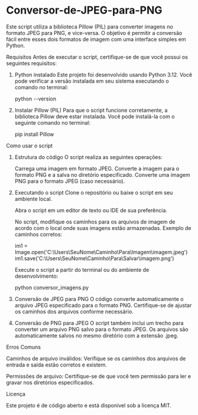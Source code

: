 # Conversor-de-JPEG-para-PNG
Este script utiliza a biblioteca Pillow (PIL) para converter imagens no formato JPEG para PNG, e vice-versa. O objetivo é permitir a conversão fácil entre esses dois formatos de imagem com uma interface simples em Python.


Requisitos
    Antes de executar o script, certifique-se de que você possui os seguintes requisitos:

1. Python instalado
    Este projeto foi desenvolvido usando Python 3.12. Você pode verificar a versão instalada em seu sistema executando o comando no terminal:

    python --version

2. Instalar Pillow (PIL)
    Para que o script funcione corretamente, a biblioteca Pillow deve estar instalada. Você pode instalá-la com o seguinte comando no terminal:

    pip install Pillow


Como usar o script

1. Estrutura do código
    O script realiza as seguintes operações:

    Carrega uma imagem em formato JPEG.
    Converte a imagem para o formato PNG e a salva no diretório especificado.
    Converte uma imagem PNG para o formato JPEG (caso necessário).
   
2. Executando o script
    Clone o repositório ou baixe o script em seu ambiente local.

    Abra o script em um editor de texto ou IDE de sua preferência.

    No script, modifique os caminhos para os arquivos de imagem de acordo com o local onde suas imagens estão armazenadas. Exemplo de caminhos corretos:
   
    im1 = Image.open('C:\\Users\\SeuNome\\Caminho\\Para\\Imagem\\imagem.jpeg')
    im1.save('C:\\Users\\SeuNome\\Caminho\\Para\\Salvar\\imagem.png')
   
    Execute o script a partir do terminal ou do ambiente de desenvolvimento:
   
    python conversor_imagens.py
   
4. Conversão de JPEG para PNG
    O código converte automaticamente o arquivo JPEG especificado para o formato PNG. Certifique-se de ajustar os caminhos dos arquivos conforme necessário.

5. Conversão de PNG para JPEG
    O script também inclui um trecho para converter um arquivo PNG salvo para o formato JPEG. Os arquivos são automaticamente salvos no mesmo diretório com a extensão .jpeg.

Erros Comuns

Caminhos de arquivo inválidos: Verifique se os caminhos dos arquivos de entrada e saída estão corretos e existem.

Permissões de arquivo: Certifique-se de que você tem permissão para ler e gravar nos diretórios especificados.

Licença

Este projeto é de código aberto e está disponível sob a licença MIT.
